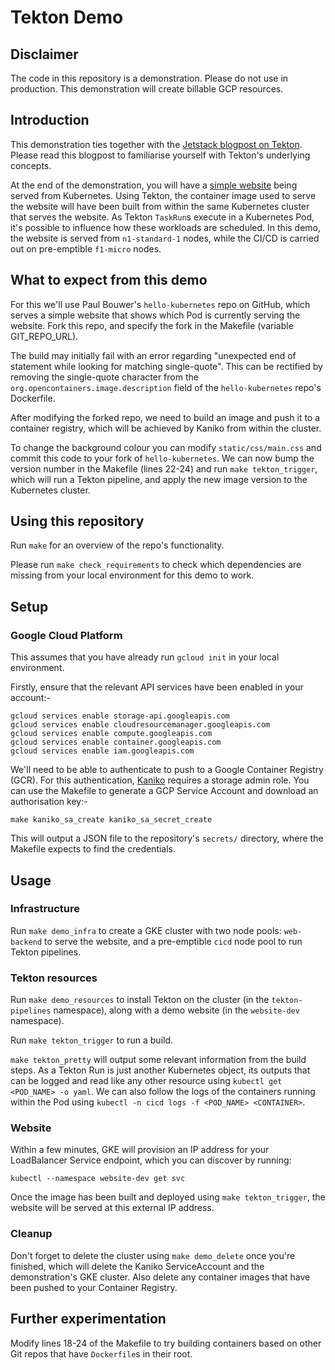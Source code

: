 # Tekton Demo

## Disclaimer

The code in this repository is a demonstration. Please do not use in production. This demonstration will create billable GCP resources.

## Introduction

This demonstration ties together with the [Jetstack blogpost on Tekton](https://blog.jetstack.io/blog/exploring-tekton/). Please read this blogpost to familiarise yourself with Tekton's underlying concepts.

At the end of the demonstration, you will have a [simple website](https://github.com/paulbouwer/hello-kubernetes) being served from Kubernetes. Using Tekton, the container image used to serve the website will have been built from within the same Kubernetes cluster that serves the website. As Tekton `TaskRun`s execute in a Kubernetes Pod, it's possible to influence how these workloads are scheduled. In this demo, the website is served from `n1-standard-1` nodes, while the CI/CD is carried out on pre-emptible `f1-micro` nodes.

## What to expect from this demo

For this we'll use Paul Bouwer's `hello-kubernetes` repo on GitHub, which serves a simple website that shows which Pod is currently serving the website. Fork this repo, and specify the fork in the Makefile (variable GIT_REPO_URL).

The build may initially fail with an error regarding "unexpected end of statement while looking for matching single-quote". This can be rectified by removing the single-quote character from the `org.opencontainers.image.description` field of the `hello-kubernetes` repo's Dockerfile.

After modifying the forked repo, we need to build an image and push it to a container registry, which will be achieved by Kaniko from within the cluster.

To change the background colour you can modify `static/css/main.css` and commit this code to your fork of `hello-kubernetes`. We can now bump the version number in the Makefile (lines 22-24) and run `make tekton_trigger`, which will run a Tekton pipeline, and apply the new image version to the Kubernetes cluster.

## Using this repository

Run `make` for an overview of the repo's functionality.

Please run `make check_requirements` to check which dependencies are missing from your local environment for this demo to work.

## Setup

### Google Cloud Platform

This assumes that you have already run `gcloud init` in your local environment.

Firstly, ensure that the relevant API services have been enabled in your account:-

```shell
gcloud services enable storage-api.googleapis.com
gcloud services enable cloudresourcemanager.googleapis.com
gcloud services enable compute.googleapis.com
gcloud services enable container.googleapis.com
gcloud services enable iam.googleapis.com
```

We'll need to be able to authenticate to push to a Google Container Registry (GCR). For this authentication, [Kaniko](https://github.com/GoogleContainerTools/kaniko) requires a storage admin role. You can use the Makefile to generate a GCP Service Account and download an authorisation key:-

```shell
make kaniko_sa_create kaniko_sa_secret_create
```

This will output a JSON file to the repository's `secrets/` directory, where the Makefile expects to find the credentials.

## Usage

### Infrastructure

Run `make demo_infra` to create a GKE cluster with two node pools: `web-backend` to serve the website, and a pre-emptible `cicd` node pool to run Tekton pipelines.

### Tekton resources

Run `make demo_resources` to install Tekton on the cluster (in the `tekton-pipelines` namespace), along with a demo website (in the `website-dev` namespace).

Run `make tekton_trigger` to run a build.

`make tekton_pretty` will output some relevant information from the build steps. As a Tekton Run is just another Kubernetes object, its outputs that can be logged and read like any other resource using `kubectl get <POD_NAME> -o yaml`. We can also follow the logs of the containers running within the Pod using `kubectl -n cicd logs -f <POD_NAME> <CONTAINER>`.

### Website

Within a few minutes, GKE will provision an IP address for your LoadBalancer Service endpoint, which you can discover by running:

```shell
kubectl --namespace website-dev get svc
```

Once the image has been built and deployed using `make tekton_trigger`, the website will be served at this external IP address.

### Cleanup

Don't forget to delete the cluster using `make demo_delete` once you're finished, which will delete the Kaniko ServiceAccount and the demonstration's GKE cluster. Also delete any container images that have been pushed to your Container Registry.

## Further experimentation

Modify lines 18-24 of the Makefile to try building containers based on other Git repos that have `Dockerfile`s in their root.
